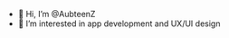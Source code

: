 - 👋 Hi, I’m @AubteenZ
- 👀 I’m interested in app development and UX/UI design

<!---
AubteenZ/AubteenZ is a ✨ special ✨ repository because its `README.md` (this file) appears on your GitHub profile.
You can click the Preview link to take a look at your changes.
--->
